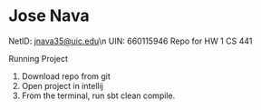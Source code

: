 # Jose Nava

NetID: jnava35@uic.edu\n
UIN: 660115946
Repo for HW 1 CS 441

Running Project
1. Download repo from git
2. Open project in intellij
3. From the terminal, run sbt clean compile.
